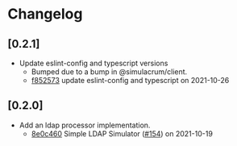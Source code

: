 # Changelog

## \[0.2.1]

- Update eslint-config and typescript versions
  - Bumped due to a bump in @simulacrum/client.
  - [f852573](https://github.com/thefrontside/simulacrum/commit/f852573daefaf3da2675b1233c3c2db38a2b43ba) update eslint-config and typescript on 2021-10-26

## \[0.2.0]

- Add an ldap processor implementation.
  - [8e0c460](https://github.com/thefrontside/simulacrum/commit/8e0c4608c40243f15299eede6c3539bb1b82ff87) Simple LDAP Simulator ([#154](https://github.com/thefrontside/simulacrum/pull/154)) on 2021-10-19
